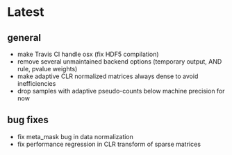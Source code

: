# Latest

## general

- make Travis CI handle osx (fix HDF5 compilation)
- remove several unmaintained backend options (temporary output, AND rule, pvalue weights)
- make adaptive CLR normalized matrices always dense to avoid inefficiencies
- drop samples with adaptive pseudo-counts below machine precision for now

## bug fixes
- fix meta_mask bug in data normalization
- fix performance regression in CLR transform of sparse matrices
